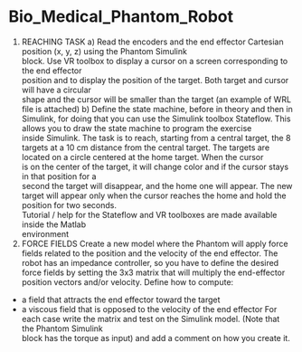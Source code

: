 # Bio_Medical_Phantom_Robot

1)	REACHING	TASK
a)	Read	the	encoders	and	the	end	effector	Cartesian	position	(x,	y,	z)	using	the	Phantom	Simulink	
block.	Use	VR	toolbox	to	display	a	cursor	on	a	screen	corresponding	to	the	end	effector	
position	and	to	display	the	position	of	the	target.	Both	target	and	cursor	will	have	a	circular	
shape	and	the	cursor	will	be	smaller	than	the	target	(an	example	of	WRL	file	is	attached)
b)	Define	the	state	machine,	before	in	theory and	then	in	Simulink,	for	doing	that	you	can	use	the	
Simulink	toolbox	Stateflow.	This	allows	you	to	draw	the	state	machine	to	program	the	exercise	
inside	Simulink.
The	task	is	to	reach,	starting	from	a	central	target,	the	8	targets	at	a	10	cm	distance	from	the	
central	target.	The	targets	are	located	on	a	circle	centered	at	the	home	target.	When	the	cursor	
is	on	the	center	of	the	target,	it	will	change	color	and	if	the	cursor	stays	in	that	position	for	a	
second	the	target	will	disappear,	and	the	home	one	will	appear.	The	new	target	will appear	
only	when	the	cursor	reaches the	home	and	hold	the	position	for	two	seconds.	
Tutorial	/	help	for	the	Stateflow	and	VR	toolboxes	are	made	available	inside	the	Matlab	
environment	
2)	FORCE	FIELDS
Create	a	new	model	where	the	Phantom	will	apply	force	fields	related	to	the	position	and	the	
velocity	of	the	end	effector.	The	robot	has	an	impedance controller,	so	you	have	to	define	the	
desired	force	fields	by	setting	the	3x3 matrix	that	will	multiply	the	end-effector	position	vectors	
and/or	velocity.
Define	how	to	compute:
- a	field	that	attracts	the	end	effector	toward the	target
- a	viscous	field	that	is	opposed	to	the	velocity	of	the	end	effector
For	each	case	write	the	matrix	and	test	on	the	Simulink	model.	(Note	that	the	Phantom	Simulink	
block	has	the	torque	as	input) and	add	a comment	on	how	you create	it.
